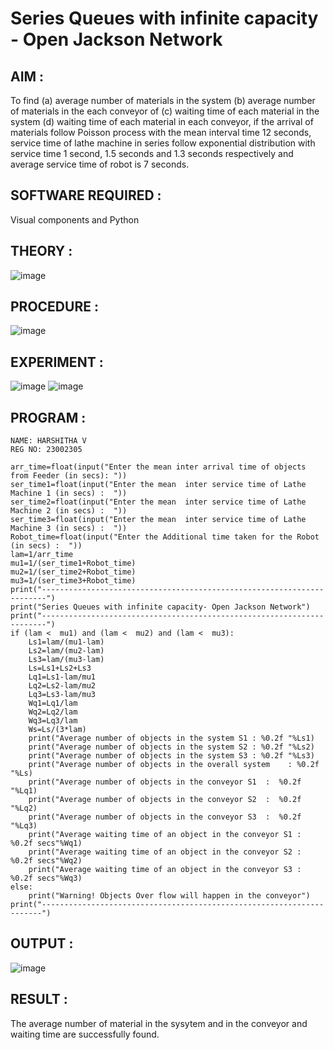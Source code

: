 # Series Queues with infinite capacity - Open Jackson Network

## AIM :
 To find (a) average number of materials in the system (b) average number of materials in the each conveyor of (c) waiting time of each material in the system (d) waiting time of each material in each conveyor, if the arrival  of materials follow Poisson process with the mean interval time 12 seconds, service time of  lathe machine in series follow exponential distribution  with service time  1 second, 1.5 seconds and 1.3 seconds respectively and average service time of robot is 7 seconds.

## SOFTWARE REQUIRED :
 Visual components and Python

## THEORY :
![image](https://github.com/harshi1111/Open-Jacson-Networks/assets/84671735/fe192d7e-874a-4cd7-be05-22378b30f231)


## PROCEDURE :
![image](https://github.com/harshi1111/Open-Jacson-Networks/assets/84671735/8058ada6-ff73-497c-8df4-781dd6e6699a)

## EXPERIMENT :
![image](https://github.com/harshi1111/Open-Jacson-Networks/assets/84671735/b69f9fa9-3a68-4998-9a6d-f1f96fdea6b2)
![image](https://github.com/harshi1111/Open-Jacson-Networks/assets/84671735/60d02ed7-f87b-4f75-ba7f-af6ed09ce810)

## PROGRAM :
```
NAME: HARSHITHA V
REG NO: 23002305

arr_time=float(input("Enter the mean inter arrival time of objects from Feeder (in secs): "))
ser_time1=float(input("Enter the mean  inter service time of Lathe Machine 1 (in secs) :  "))
ser_time2=float(input("Enter the mean  inter service time of Lathe Machine 2 (in secs) :  "))
ser_time3=float(input("Enter the mean  inter service time of Lathe Machine 3 (in secs) :  "))
Robot_time=float(input("Enter the Additional time taken for the Robot (in secs) :  "))
lam=1/arr_time
mu1=1/(ser_time1+Robot_time)
mu2=1/(ser_time2+Robot_time)
mu3=1/(ser_time3+Robot_time)
print("-----------------------------------------------------------------------")
print("Series Queues with infinite capacity- Open Jackson Network")
print("-----------------------------------------------------------------------")
if (lam <  mu1) and (lam <  mu2) and (lam <  mu3):
    Ls1=lam/(mu1-lam)
    Ls2=lam/(mu2-lam)
    Ls3=lam/(mu3-lam)
    Ls=Ls1+Ls2+Ls3
    Lq1=Ls1-lam/mu1
    Lq2=Ls2-lam/mu2
    Lq3=Ls3-lam/mu3
    Wq1=Lq1/lam
    Wq2=Lq2/lam
    Wq3=Lq3/lam
    Ws=Ls/(3*lam)
    print("Average number of objects in the system S1 : %0.2f "%Ls1)
    print("Average number of objects in the system S2 : %0.2f "%Ls2)
    print("Average number of objects in the system S3 : %0.2f "%Ls3)
    print("Average number of objects in the overall system    : %0.2f "%Ls)
    print("Average number of objects in the conveyor S1  :  %0.2f "%Lq1)
    print("Average number of objects in the conveyor S2  :  %0.2f "%Lq2)
    print("Average number of objects in the conveyor S3  :  %0.2f "%Lq3)
    print("Average waiting time of an object in the conveyor S1 : %0.2f secs"%Wq1)
    print("Average waiting time of an object in the conveyor S2 : %0.2f secs"%Wq2)
    print("Average waiting time of an object in the conveyor S3 : %0.2f secs"%Wq3)
else:
    print("Warning! Objects Over flow will happen in the conveyor")
print("----------------------------------------------------------------------")
```

## OUTPUT :
![image](https://github.com/harshi1111/Open-Jacson-Networks/assets/84671735/a0731302-d9d6-4a21-992b-af43e2c02011)


## RESULT :
The average number of material in the sysytem and in the conveyor and waiting time are successfully found.
